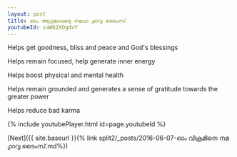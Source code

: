 ```yaml
---
layout: post
title: ഓം ആറ്റമാവട്ടെ നമഹ ൧൦൮ ടൈംസ്
youtubeId: saW62XOgdvY
---
```

 
 
Helps get goodness, bliss and peace and God's blessings
 
Helps remain focused, help generate inner energy 
 
Helps boost physical and mental health 
 
Helps remain grounded and generates a sense of gratitude towards the greater power 
 
Helps reduce bad karma
 
 
 
 


{% include youtubePlayer.html id=page.youtubeId %}
 
[Next]({{ site.baseurl }}{% link  split2/_posts/2016-06-07-ഓം വിക്രമിനെ നമ ൧൦൮ ടൈംസ്.md%})
 
